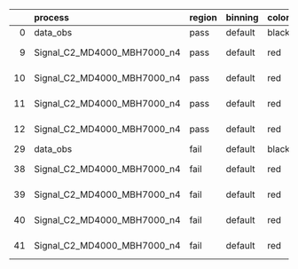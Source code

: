 |    | process                     | region   | binning   | color   | process_type   |   scale | variation   | source_filename                                                      | source_histname    | alias                       | title     |   combine_idx |     lnN |   shapes | syst_type   | direction   | variation_alias   |
|---:|:----------------------------|:---------|:----------|:--------|:---------------|--------:|:------------|:---------------------------------------------------------------------|:-------------------|:----------------------------|:----------|--------------:|--------:|---------:|:------------|:------------|:------------------|
|  0 | data_obs                    | pass     | default   | black   | DATA           |       1 | nominal     | ./histograms_for_2DAlphabet_v18//BH_Data.root                        | hpass              | Data                        | Data      |           nan | nan     |      nan | nan         | nan         | nan               |
|  9 | Signal_C2_MD4000_MBH7000_n4 | pass     | default   | red     | SIGNAL         |       1 | lumi        | ./histograms_for_2DAlphabet_v18//BH_Signal_C2_MD4000_MBH7000_n4.root | hpass              | Signal_C2_MD4000_MBH7000_n4 | BH signal |           nan |   1.016 |      nan | lnN         | nan         | nan               |
| 10 | Signal_C2_MD4000_MBH7000_n4 | pass     | default   | red     | SIGNAL         |       1 | SVM         | ./histograms_for_2DAlphabet_v18//BH_Signal_C2_MD4000_MBH7000_n4.root | hpass_SVMsyst_up   | Signal_C2_MD4000_MBH7000_n4 | BH signal |           nan | nan     |        1 | shapes      | Up          | SVMsyst           |
| 11 | Signal_C2_MD4000_MBH7000_n4 | pass     | default   | red     | SIGNAL         |       1 | SVM         | ./histograms_for_2DAlphabet_v18//BH_Signal_C2_MD4000_MBH7000_n4.root | hpass_SVMsyst_down | Signal_C2_MD4000_MBH7000_n4 | BH signal |           nan | nan     |        1 | shapes      | Down        | SVMsyst           |
| 12 | Signal_C2_MD4000_MBH7000_n4 | pass     | default   | red     | SIGNAL         |       1 | nominal     | ./histograms_for_2DAlphabet_v18//BH_Signal_C2_MD4000_MBH7000_n4.root | hpass              | Signal_C2_MD4000_MBH7000_n4 | BH signal |           nan | nan     |      nan | nan         | nan         | nan               |
| 29 | data_obs                    | fail     | default   | black   | DATA           |       1 | nominal     | ./histograms_for_2DAlphabet_v18//BH_Data.root                        | hfail              | Data                        | Data      |           nan | nan     |      nan | nan         | nan         | nan               |
| 38 | Signal_C2_MD4000_MBH7000_n4 | fail     | default   | red     | SIGNAL         |       1 | lumi        | ./histograms_for_2DAlphabet_v18//BH_Signal_C2_MD4000_MBH7000_n4.root | hfail              | Signal_C2_MD4000_MBH7000_n4 | BH signal |           nan |   1.016 |      nan | lnN         | nan         | nan               |
| 39 | Signal_C2_MD4000_MBH7000_n4 | fail     | default   | red     | SIGNAL         |       1 | SVM         | ./histograms_for_2DAlphabet_v18//BH_Signal_C2_MD4000_MBH7000_n4.root | hfail_SVMsyst_up   | Signal_C2_MD4000_MBH7000_n4 | BH signal |           nan | nan     |        1 | shapes      | Up          | SVMsyst           |
| 40 | Signal_C2_MD4000_MBH7000_n4 | fail     | default   | red     | SIGNAL         |       1 | SVM         | ./histograms_for_2DAlphabet_v18//BH_Signal_C2_MD4000_MBH7000_n4.root | hfail_SVMsyst_down | Signal_C2_MD4000_MBH7000_n4 | BH signal |           nan | nan     |        1 | shapes      | Down        | SVMsyst           |
| 41 | Signal_C2_MD4000_MBH7000_n4 | fail     | default   | red     | SIGNAL         |       1 | nominal     | ./histograms_for_2DAlphabet_v18//BH_Signal_C2_MD4000_MBH7000_n4.root | hfail              | Signal_C2_MD4000_MBH7000_n4 | BH signal |           nan | nan     |      nan | nan         | nan         | nan               |